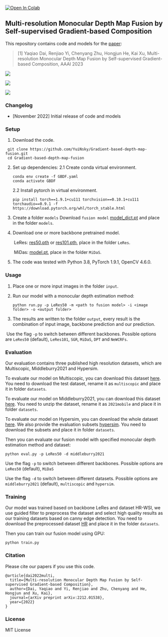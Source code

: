 [![Open In Colab](https://colab.research.google.com/assets/colab-badge.svg)](https://colab.research.google.com/github/1kaiser/Gradient-based-depth-map-fusion/blob/main/Depth_Map_LeRes.ipynb)



## Multi-resolution Monocular Depth Map Fusion by Self-supervised Gradient-based Composition

This repository contains code and models for the [paper](https://arxiv.org/pdf/2212.01538.pdf):

> [1] Yaqiao Dai, Renjiao Yi, Chenyang Zhu, Hongjun He, Kai Xu,  Multi-resolution Monocular Depth Map Fusion by Self-supervised  Gradient-based Composition, AAAI 2023

![](./figures/1.gif)

![](./figures/2.gif)

![](./figures/3.gif)

### Changelog 

* [November 2022] Initial release of code and models

### Setup 

1) Download the code.
```shell
 git clone https://github.com/YuiNsky/Gradient-based-depth-map-fusion.git
 cd Gradient-based-depth-map-fusion
```




2. Set up dependencies: 
    2.1  Create conda virtual environment.
    
    ```shell
    conda env create -f GBDF.yaml
    conda activate GBDF
    ```
    
    2.2  Install pytorch in virtual environment.
    ```shell
    pip install torch==1.9.1+cu111 torchvision==0.10.1+cu111 torchaudio==0.9.1 -f https://download.pytorch.org/whl/torch_stable.html
    ```



3. Create a folder `models` Download `fusion model` [model_dict.pt](https://github.com/1kaiser/Gradient-based-depth-map-fusion/releases/download/v0.1/model_dict.pt) and place in the folder `models`.

   


4. Download one or more backbone pretrained model.

     ​     LeRes: [res50.pth](https://github.com/1kaiser/Gradient-based-depth-map-fusion/releases/download/v0.1/res50.pth) or [res101.pth](https://github.com/1kaiser/Gradient-based-depth-map-fusion/releases/download/v0.1/res101.pth), place in the folder `LeRes`.

   ​     MiDas: [model.pt](https://github.com/1kaiser/Gradient-based-depth-map-fusion/releases/download/v0.1/model.pt), place in the folder `MiDaS`.
    


5. The code was tested with Python 3.8, PyTorch 1.9.1, OpenCV 4.6.0.

### Usage 

1) Place one or more input images in the folder `input`.

2) Run our model with a monocular depth estimation method:

    ```shell
    python run.py -p LeRes50 -m <path to fusion model> -i <image folder> -o <output folder>
	```


3) The results are written to the folder `output`, every result is the combination of input image, backbone prediction and our prediction.

​		Use the flag `-p` to switch between different backbones. Possible options are `LeRes50` (default), `LeRes101`, `SGR`, `MiDaS`, `DPT` and `NeWCRFs`.

### Evaluation

Our evaluation contains three published high resolution datasets, which are Multiscopic, Middleburry2021 and Hypersim. 

To evaluate our model on Multiscopic, you can download this dataset [here](https://sites.google.com/view/multiscopic). You need to download the test dataset, rename it as `multiscopic` and place it in folder `datasets`.

To evaluate our model on Middleburry2021, you can download this dataset [here](https://vision.middlebury.edu/stereo/data/scenes2021/zip/all.zip). You need to unzip the dataset, rename it as `2021mobile`  and place it in folder `datasets`.

To evaluate our model on Hypersim, you can download the whole dataset [here](https://github.com/apple/ml-hypersim/blob/main/code/python/tools/dataset_download_images.py). We also provide the evaluation subsets [hypersim](https://shanghaitecheducn-my.sharepoint.com/:u:/g/personal/chenky12022_shanghaitech_edu_cn/EZcASVNppkNIo34mSBiXUjAByGyg4HCEXW0voRdnmT-sQg?e=1opopk). You need to download the subsets and place it in folder `datasets`.



Then you can evaluate our fusion model with specified monocular depth estimation method and dataset:

```shell
python eval.py -p LeRes50 -d middleburry2021
```

Use the flag `-p` to switch between different backbones. Possible options are `LeRes50` (default),  `MiDaS`

Use the flag `-d` to switch between different datasets. Possible options are `middleburry2021` (default), `multiscopic` and `hypersim`.

### Training

Our model was trained based on backbone LeRes and dataset HR-WSI, we use guided filter to preprocess the dataset and select high quality results as our training datasets based on canny edge detection. You need to download the preprocessed dataset [HR](https://shanghaitecheducn-my.sharepoint.com/:u:/g/personal/chenky12022_shanghaitech_edu_cn/EQWICYjodhFCjiimYsLSUDABI5-sYddf6MleupjU0RRPWQ?e=GahsRB) and place it in the folder `datasets`.

Then you can train our fusion model using GPU:

```shell
python train.py
```


### Citation

Please cite our papers if you use this code. 
```
@article{dai2022multi,
  title={Multi-resolution Monocular Depth Map Fusion by Self-supervised Gradient-based Composition},
  author={Dai, Yaqiao and Yi, Renjiao and Zhu, Chenyang and He, Hongjun and Xu, Kai},
  journal={arXiv preprint arXiv:2212.01538},
  year={2022}
}
```

### License 

MIT License 
